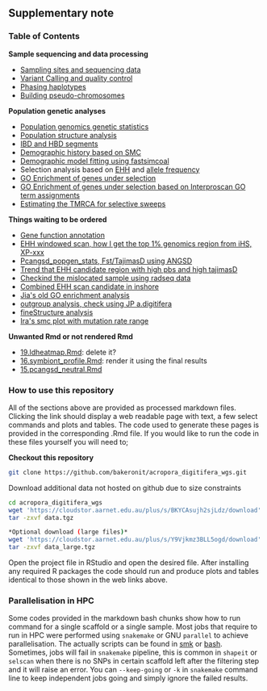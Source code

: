 ## Supplementary note

### Table of Contents

**Sample sequencing and data processing**
- [Sampling sites and sequencing data](01.sample_information.md)
- [Variant Calling and quality control](02.quality_control.md)
- [Phasing haplotypes](03.phasing.md)
- [Building pseudo-chromosomes](x30.ragtag_scaffolding.md)

**Population genetic analyses**
- [Population genomics genetic statistics](04.popgen_stats.md)
- [Population structure analysis](05.population_structure.md)
- [IBD and HBD segments](06.ibd_hbd.md)
- [Demographic history based on SMC](07.demographic_history.md)
- [Demographic model fitting using fastsimcoal](22a.fastsimcoal_fitting.md)
- Selection analysis based on [EHH](08.ehh_stats.md) and [allele frequency](12.pcangsd_selection.md)
- [GO Enrichment of genes under selection](11.GO_enrichment.md)
- [GO Enrichment of genes under selection based on Interproscan GO term assignments](x40.GO_ipr_enrichment.md)
- [Estimating the TMRCA for selective sweeps](17.dating_the_selection.md)

**Things waiting to be ordered**
- [Gene function annotation](09.annotate_genes.md)
- [EHH windowed scan, how I get the top 1% genomics region from iHS, XP-xxx](10.identify_selective_genomic_windows.md)
- [Pcangsd_popgen_stats, Fst/TajimasD using ANGSD](13.popgen_stats_angsd.md)
- [Trend that EHH candidate region with high pbs and high tajimasD](14.ehh_pbs_pcangsd.md)
- [Checkind the mislocated sample using radseq data](18.radseq_check.md)
- [Combined EHH scan candidate in inshore](20.inshore_candidate_genes.md)
- [Jia's old GO enrichment analysis](21.functional_enrichment.md)
- [outgroup analysis, check using JP a.digitifera](x10.outgroup_analysis.md)
- [fineStructure analysis](x20.finestructure.md)
- [Ira's smc plot with mutation rate range](x50.smc_files.md)

**Unwanted Rmd or not rendered Rmd**
- [19.ldheatmap.Rmd](19.ldheatmap.Rmd): delete it?
- [16.symbiont_profile.Rmd](16.symbiont_profile.Rmd): render it using the final results
- [15.pcangsd_neutral.Rmd](15.pcangsd_neutral.Rmd)

### How to use this repository
All of the sections above are provided as processed markdown files. Clicking the link should display a web readable page with text, a few select commands and plots and tables. The code used to generate these pages is provided in the corresponding .Rmd file. If you would like to run the code in these files yourself you will need to;

**Checkout this repository**

```bash
git clone https://github.com/bakeronit/acropora_digitifera_wgs.git
```

Download additional data not hosted on github due to size constraints

```bash
cd acropora_digitifera_wgs
wget 'https://cloudstor.aarnet.edu.au/plus/s/BKYCAsujh2sjLdz/download' -O data.tgz
tar -zxvf data.tgz 

*Optional download (large files)*
wget 'https://cloudstor.aarnet.edu.au/plus/s/Y9Vjkmz3BLL5ogd/download' -O data_large.tgz
tar -zxvf data_large.tgz 
```

Open the project file in RStudio and open the desired file. After installing any required R packages the code should run and produce plots and tables identical to those shown in the web links above.

### Parallelisation in HPC
Some codes provided in the markdown bash chunks show how to run command for a single scaffold or a single sample. Most jobs that require to run in HPC were performed using `snakemake` or GNU `parallel` to achieve parallelisation. The actually scripts can be found in [smk](scripts/smk) or [bash](scripts/bash). Sometimes, jobs will fail in `snakemake` pipeline, this is common in `shapeit` or `selscan` when there is no SNPs in certain scaffold left after the filtering step and it will raise an error. You can `--keep-going` or `-k` in `snakemake` command line to keep independent jobs going and simply ignore the failed results.
